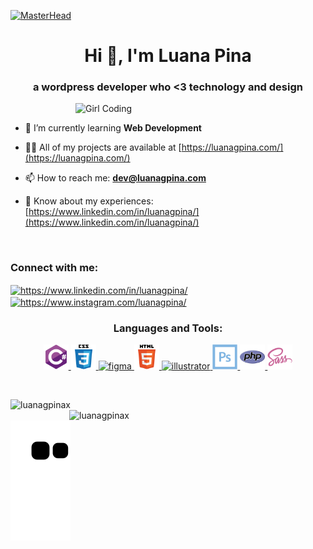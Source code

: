 [![MasterHead](https://thumbs.gfycat.com/GrossCornyAustraliankestrel-max-1mb.gif)](https://luanagpina.com/)
<h1 align="center">Hi 👋, I'm Luana Pina</h1>
<h3 align="center">a wordpress developer who <3 technology and design</h3>
<img align="right" alt="Girl Coding" width="400" src="https://media.tenor.com/S59bPkT0pqcAAAAC/programming.gif" alt="luanagpinax" />
<br>
  
- 🌱 I’m currently learning **Web Development**

- 👨‍💻 All of my projects are available at [https://luanagpina.com/](https://luanagpina.com/)

- 📫 How to reach me: **dev@luanagpina.com**

- 📄 Know about my experiences: [https://www.linkedin.com/in/luanagpina/](https://www.linkedin.com/in/luanagpina/)
<br>
<h3 align="left">Connect with me:</h3>
<p align="left">
<a href="https://linkedin.com/in/luanagpina/" target="blank"><img align="center" src="https://raw.githubusercontent.com/rahuldkjain/github-profile-readme-generator/master/src/images/icons/Social/linked-in-alt.svg" alt="https://www.linkedin.com/in/luanagpina/" height="30" width="40" /></a>
<a href="https://instagram.com/luanagpina/" target="blank"><img align="center" src="https://raw.githubusercontent.com/rahuldkjain/github-profile-readme-generator/master/src/images/icons/Social/instagram.svg" alt="https://www.instagram.com/luanagpina/" height="30" width="40" /></a>
</p>
<h3 align="center">Languages and Tools:</h3>
<p align="center"> <a href="https://www.w3schools.com/cs/" target="_blank" rel="noreferrer"> <img src="https://raw.githubusercontent.com/devicons/devicon/master/icons/csharp/csharp-original.svg" alt="csharp" width="40" height="40"/> </a> <a href="https://www.w3schools.com/css/" target="_blank" rel="noreferrer"> <img src="https://raw.githubusercontent.com/devicons/devicon/master/icons/css3/css3-original-wordmark.svg" alt="css3" width="40" height="40"/> </a> <a href="https://www.figma.com/" target="_blank" rel="noreferrer"> <img src="https://www.vectorlogo.zone/logos/figma/figma-icon.svg" alt="figma" width="40" height="40"/> </a> <a href="https://www.w3.org/html/" target="_blank" rel="noreferrer"> <img src="https://raw.githubusercontent.com/devicons/devicon/master/icons/html5/html5-original-wordmark.svg" alt="html5" width="40" height="40"/> </a> <a href="https://www.adobe.com/in/products/illustrator.html" target="_blank" rel="noreferrer"> <img src="https://www.vectorlogo.zone/logos/adobe_illustrator/adobe_illustrator-icon.svg" alt="illustrator" width="40" height="40"/> </a> <a href="https://www.photoshop.com/en" target="_blank" rel="noreferrer"> <img src="https://raw.githubusercontent.com/devicons/devicon/master/icons/photoshop/photoshop-line.svg" alt="photoshop" width="40" height="40"/> </a> <a href="https://www.php.net" target="_blank" rel="noreferrer"> <img src="https://raw.githubusercontent.com/devicons/devicon/master/icons/php/php-original.svg" alt="php" width="40" height="40"/> </a> <a href="https://sass-lang.com" target="_blank" rel="noreferrer"> <img src="https://raw.githubusercontent.com/devicons/devicon/master/icons/sass/sass-original.svg" alt="sass" width="40" height="40"/> </a> </p>
<br>
<p><img align="left" width="390" src="https://github-readme-stats.vercel.app/api?username=luanagpinax&show_icons=true&locale=en" alt="luanagpinax" /><img align="right"  width="410" src="https://github-readme-streak-stats.herokuapp.com/?user=luanagpinax&" alt="luanagpinax" /></p> 

  ![snake gif](https://github.com/luanagpinax/luanagpinax/blob/output/github-contribution-grid-snake.svg)
